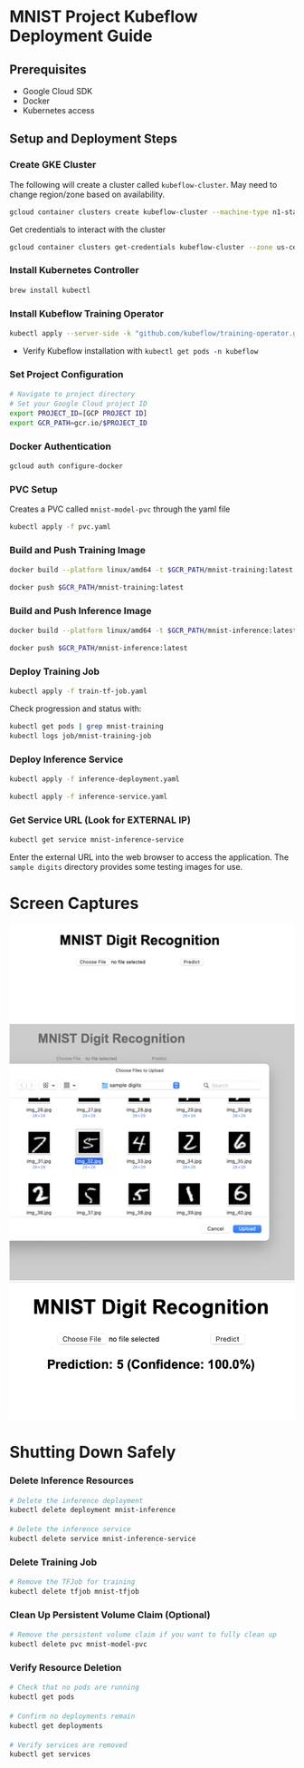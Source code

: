 # MNIST Project Kubeflow Deployment Guide

## Prerequisites
- Google Cloud SDK
- Docker
- Kubernetes access

## Setup and Deployment Steps

### Create GKE Cluster
The following will create a cluster called `kubeflow-cluster`. May need to change region/zone based on availability.
```bash
gcloud container clusters create kubeflow-cluster --machine-type n1-standard-4 --num-nodes 2 --zone us-central1-a
```

Get credentials to interact with the cluster
```bash
gcloud container clusters get-credentials kubeflow-cluster --zone us-central1-a
```

### Install Kubernetes Controller
```bash
brew install kubectl
```

### Install Kubeflow Training Operator
```bash
kubectl apply --server-side -k "github.com/kubeflow/training-operator.git/manifests/overlays/standalone?ref=v1.8.1"
```

- Verify Kubeflow installation with `kubectl get pods -n kubeflow`

### Set Project Configuration
```bash
# Navigate to project directory
# Set your Google Cloud project ID
export PROJECT_ID=[GCP PROJECT ID]
export GCR_PATH=gcr.io/$PROJECT_ID
```

### Docker Authentication
```bash
gcloud auth configure-docker
```

### PVC Setup
Creates a PVC called `mnist-model-pvc` through the yaml file
```bash
kubectl apply -f pvc.yaml
```

### Build and Push Training Image
```bash
docker build --platform linux/amd64 -t $GCR_PATH/mnist-training:latest -f Dockerfile.train .
```
```bash
docker push $GCR_PATH/mnist-training:latest
```

### Build and Push Inference Image
```bash
docker build --platform linux/amd64 -t $GCR_PATH/mnist-inference:latest -f Dockerfile.inference .
```
```bash
docker push $GCR_PATH/mnist-inference:latest
```

### Deploy Training Job
```bash
kubectl apply -f train-tf-job.yaml
```

Check progression and status with:
```bash
kubectl get pods | grep mnist-training
kubectl logs job/mnist-training-job
```

### Deploy Inference Service
```bash
kubectl apply -f inference-deployment.yaml
```

```bash
kubectl apply -f inference-service.yaml
```

### Get Service URL (Look for EXTERNAL IP)
```bash
kubectl get service mnist-inference-service
```

Enter the external URL into the web browser to access the application. The `sample digits` directory provides some testing images for use.

# Screen Captures
![Alt text for image](screenshots/1.png)
![Alt text for image](screenshots/2.png)
![Alt text for image](screenshots/3.png)

# Shutting Down Safely

### Delete Inference Resources
```bash
# Delete the inference deployment
kubectl delete deployment mnist-inference

# Delete the inference service
kubectl delete service mnist-inference-service
```

### Delete Training Job
```bash
# Remove the TFJob for training
kubectl delete tfjob mnist-tfjob
```

### Clean Up Persistent Volume Claim (Optional)
```bash
# Remove the persistent volume claim if you want to fully clean up
kubectl delete pvc mnist-model-pvc
```

### Verify Resource Deletion
```bash
# Check that no pods are running
kubectl get pods

# Confirm no deployments remain
kubectl get deployments

# Verify services are removed
kubectl get services
```